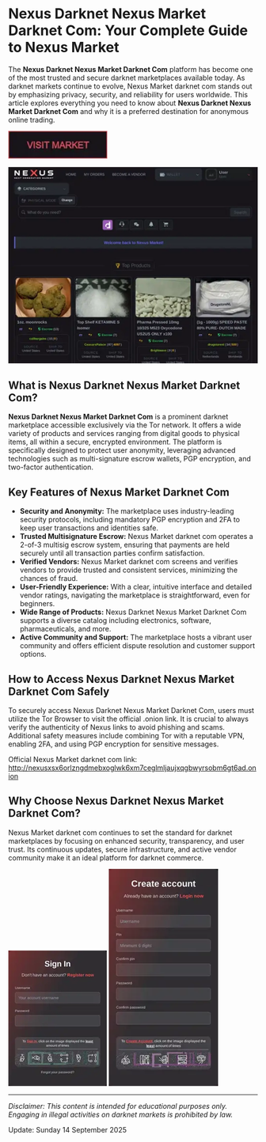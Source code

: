 # Nexus Darknet Nexus Market Darknet Com: Your Complete Guide to Nexus Market

The **Nexus Darknet Nexus Market Darknet Com** platform has become one of the most trusted and secure darknet marketplaces available today. As darknet markets continue to evolve, Nexus Market darknet com stands out by emphasizing privacy, security, and reliability for users worldwide. This article explores everything you need to know about **Nexus Darknet Nexus Market Darknet Com** and why it is a preferred destination for anonymous online trading.

[<img src="/snapshots/message.webp" width="200">](http://nexusxsx6orlzngdmebxoglwk6xm7ceglmljaujxqgbwyrsobm6gt6ad.onion)

<a href="http://nexusxsx6orlzngdmebxoglwk6xm7ceglmljaujxqgbwyrsobm6gt6ad.onion"><img src="/snapshots/canvas.webp" alt="image" style="max-width: 100%;"></a>


## What is Nexus Darknet Nexus Market Darknet Com?

**Nexus Darknet Nexus Market Darknet Com** is a prominent darknet marketplace accessible exclusively via the Tor network. It offers a wide variety of products and services ranging from digital goods to physical items, all within a secure, encrypted environment. The platform is specifically designed to protect user anonymity, leveraging advanced technologies such as multi-signature escrow wallets, PGP encryption, and two-factor authentication.

## Key Features of Nexus Market Darknet Com

- **Security and Anonymity:** The marketplace uses industry-leading security protocols, including mandatory PGP encryption and 2FA to keep user transactions and identities safe.
- **Trusted Multisignature Escrow:** Nexus Market darknet com operates a 2-of-3 multisig escrow system, ensuring that payments are held securely until all transaction parties confirm satisfaction.
- **Verified Vendors:** Nexus Market darknet com screens and verifies vendors to provide trusted and consistent services, minimizing the chances of fraud.
- **User-Friendly Experience:** With a clear, intuitive interface and detailed vendor ratings, navigating the marketplace is straightforward, even for beginners.
- **Wide Range of Products:** Nexus Darknet Nexus Market Darknet Com supports a diverse catalog including electronics, software, pharmaceuticals, and more.
- **Active Community and Support:** The marketplace hosts a vibrant user community and offers efficient dispute resolution and customer support options.

## How to Access Nexus Darknet Nexus Market Darknet Com Safely

To securely access Nexus Darknet Nexus Market Darknet Com, users must utilize the Tor Browser to visit the official .onion link. It is crucial to always verify the authenticity of Nexus links to avoid phishing and scams. Additional safety measures include combining Tor with a reputable VPN, enabling 2FA, and using PGP encryption for sensitive messages.

Official Nexus Market darknet com link: http://nexusxsx6orlzngdmebxoglwk6xm7ceglmljaujxqgbwyrsobm6gt6ad.onion

## Why Choose Nexus Darknet Nexus Market Darknet Com?

Nexus Market darknet com continues to set the standard for darknet marketplaces by focusing on enhanced security, transparency, and user trust. Its continuous updates, secure infrastructure, and active vendor community make it an ideal platform for darknet commerce.

<a href="http://nexusxsx6orlzngdmebxoglwk6xm7ceglmljaujxqgbwyrsobm6gt6ad.onion"><img src="/snapshots/chart.webp" style="max-width: 100%;"></a>
<a href="http://nexusxsx6orlzngdmebxoglwk6xm7ceglmljaujxqgbwyrsobm6gt6ad.onion"><img src="/snapshots/side.webp" style="max-width: 100%;"></a>


---
*Disclaimer: This content is intended for educational purposes only. Engaging in illegal activities on darknet markets is prohibited by law.*

Update:  Sunday 14 September 2025
